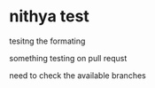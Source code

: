 # nithya test

tesitng the formating

something testing on pull requst

need to check the available branches
